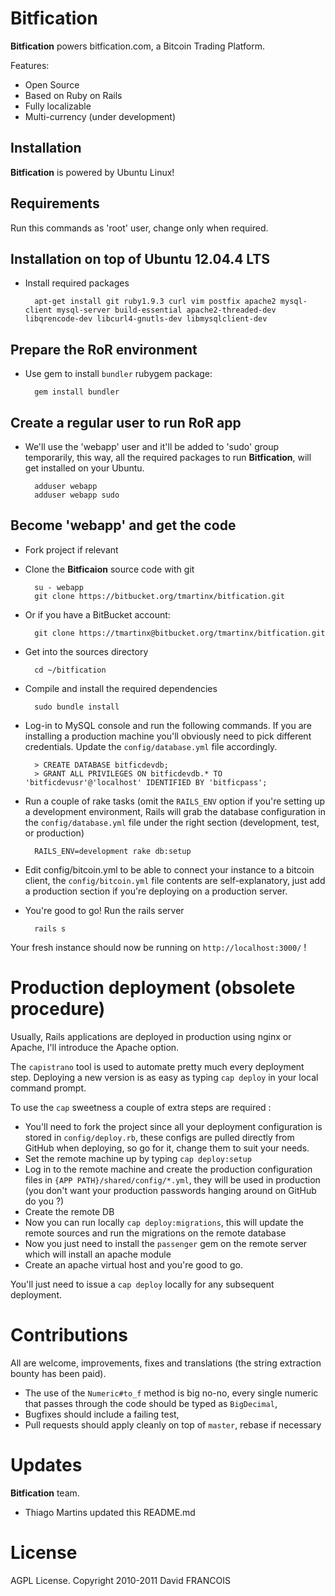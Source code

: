# **Bitfication**

**Bitfication** powers bitfication.com, a Bitcoin Trading Platform.

Features:

* Open Source
* Based on Ruby on Rails
* Fully localizable
* Multi-currency (under development)

## Installation

**Bitfication** is powered by Ubuntu Linux!

## Requirements

Run this commands as 'root' user, change only when required.

## Installation on top of Ubuntu 12.04.4 LTS

* Install required packages

        apt-get install git ruby1.9.3 curl vim postfix apache2 mysql-client mysql-server build-essential apache2-threaded-dev libqrencode-dev libcurl4-gnutls-dev libmysqlclient-dev

## Prepare the RoR environment

* Use gem to install `bundler` rubygem package:

        gem install bundler

## Create a regular user to run RoR app

* We'll use the 'webapp' user and it'll be added to 'sudo' group temporarily, this way, all the required packages to run **Bitfication**, will get installed on your Ubuntu.

        adduser webapp
        adduser webapp sudo

## Become 'webapp' and get the code

* Fork project if relevant
* Clone the **Bitficaion** source code with git

        su - webapp
        git clone https://bitbucket.org/tmartinx/bitfication.git

* Or if you have a BitBucket account:

        git clone https://tmartinx@bitbucket.org/tmartinx/bitfication.git

* Get into the sources directory

        cd ~/bitfication

* Compile and install the required dependencies

        sudo bundle install

* Log-in to MySQL console and run the following commands. If you are installing a production machine you'll obviously need to pick different credentials. Update the `config/database.yml` file accordingly.

        > CREATE DATABASE bitficdevdb;
        > GRANT ALL PRIVILEGES ON bitficdevdb.* TO 'bitficdevusr'@'localhost' IDENTIFIED BY 'bitficpass';

* Run a couple of rake tasks (omit the `RAILS_ENV` option if you're setting up a development environment, Rails will grab the database configuration in the `config/database.yml` file under the right section (development, test, or production)

        RAILS_ENV=development rake db:setup

* Edit config/bitcoin.yml to be able to connect your instance to a bitcoin client, the `config/bitcoin.yml` file contents are self-explanatory, just add a production section if you're deploying on a production server.

* You're good to go! Run the rails server

        rails s

Your fresh instance should now be running on `http://localhost:3000/` !

# Production deployment (obsolete procedure)

Usually, Rails applications are deployed in production using nginx or Apache, I'll introduce the Apache option.

The `capistrano` tool is used to automate pretty much every deployment step. Deploying a new version is as easy as typing `cap deploy` in your local command prompt.

To use the `cap` sweetness a couple of extra steps are required : 

* You'll need to fork the project since all your deployment configuration is stored in `config/deploy.rb`, these configs are pulled directly from GitHub when deploying, so go for it, change them to suit your needs.
* Set the remote machine up by typing `cap deploy:setup`
* Log in to the remote machine and create the production configuration files in `{APP PATH}/shared/config/*.yml`, they will be used in production (you don't want your production passwords hanging around on GitHub do you ?)
* Create the remote DB
* Now you can run locally `cap deploy:migrations`, this will update the remote sources and run the migrations on the remote database
* Now you just need to install the `passenger` gem on the remote server which will install an apache module
* Create an apache virtual host and you're good to go.

You'll just need to issue a `cap deploy` locally for any subsequent deployment.

# Contributions

All are welcome, improvements, fixes and translations (the string extraction bounty has been paid).

 * The use of the `Numeric#to_f` method is big no-no, every single numeric that passes through the code should be typed as `BigDecimal`,
 * Bugfixes should include a failing test,
 * Pull requests should apply cleanly on top of `master`, rebase if necessary

# Updates

**Bitfication** team.

 * Thiago Martins updated this README.md

# License

AGPL License. Copyright 2010-2011 David FRANCOIS
